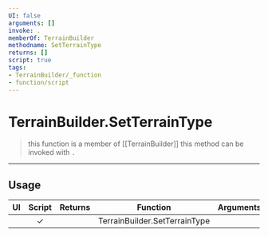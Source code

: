 ```yaml
---
UI: false
arguments: []
invoke: .
memberOf: TerrainBuilder
methodname: SetTerrainType
returns: []
script: true
tags:
- TerrainBuilder/_function
- function/script
---
```

# TerrainBuilder.SetTerrainType
> this function is a member of [[TerrainBuilder]]
> this method can be invoked with `.`
-----
## Usage
|  UI | Script | Returns | Function | Arguments |
|:---:|:------:|-------:|:--------:|:---------|
| |✓||TerrainBuilder.SetTerrainType||
